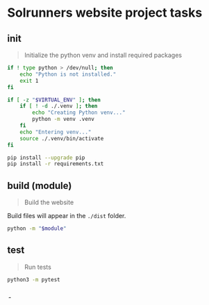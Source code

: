 # Solrunners website project tasks

## init

> Initialize the python venv and install required packages

```sh
if ! type python > /dev/null; then
    echo "Python is not installed."
    exit 1
fi

if [ -z "$VIRTUAL_ENV" ]; then
    if [ ! -d ./.venv ]; then
        echo "Creating Python venv..."
        python -m venv .venv
    fi
    echo "Entering venv..."
    source ./.venv/bin/activate
fi

pip install --upgrade pip
pip install -r requirements.txt
```

## build (module)

> Build the website

Build files will appear in the `./dist` folder.

```sh
python -m "$module"
```

## test

> Run tests

```sh
python3 -m pytest
```

## format

> Run the ruff formatter

```sh
ruff format
```

## check

> Run the ruff checker

```sh
ruff check
```

## make-reqs

> Update the requirements.txt file

```sh
pip freeze > requirements.txt
```

## serve (module)

> Serve the specified website locally

```sh
python3 -m "$module" serve
```

